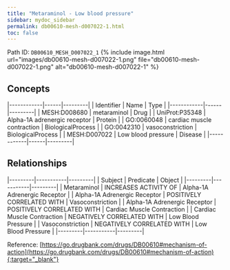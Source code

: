 ```yaml
---
title: "Metaraminol - Low blood pressure"
sidebar: mydoc_sidebar
permalink: db00610-mesh-d007022-1.html
toc: false 
---
```



Path ID: `DB00610_MESH_D007022_1`
{% include image.html url="images/db00610-mesh-d007022-1.png" file="db00610-mesh-d007022-1.png" alt="db00610-mesh-d007022-1" %}

## Concepts

|------------|------|---------|
| Identifier | Name | Type    |
|------------|------|---------|
| MESH:D008680 | metaraminol | Drug |
| UniProt:P35348 | Alpha-1A adrenergic receptor | Protein |
| GO:0060048 | cardiac muscle contraction | BiologicalProcess |
| GO:0042310 | vasoconstriction | BiologicalProcess |
| MESH:D007022 | Low blood pressure | Disease |
|------------|------|---------|

## Relationships

|---------|-----------|---------|
| Subject | Predicate | Object  |
|---------|-----------|---------|
| Metaraminol | INCREASES ACTIVITY OF | Alpha-1A Adrenergic Receptor |
| Alpha-1A Adrenergic Receptor | POSITIVELY CORRELATED WITH | Vasoconstriction |
| Alpha-1A Adrenergic Receptor | POSITIVELY CORRELATED WITH | Cardiac Muscle Contraction |
| Cardiac Muscle Contraction | NEGATIVELY CORRELATED WITH | Low Blood Pressure |
| Vasoconstriction | NEGATIVELY CORRELATED WITH | Low Blood Pressure |
|---------|-----------|---------|

Reference: [https://go.drugbank.com/drugs/DB00610#mechanism-of-action](https://go.drugbank.com/drugs/DB00610#mechanism-of-action){:target="_blank"}
